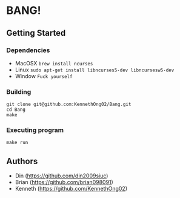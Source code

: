 # BANG!

## Getting Started

### Dependencies

* MacOSX
		```
		brew install ncurses
		```
* Linux
		```
		sudo apt-get install libncurses5-dev libncursesw5-dev
		```
* Window
		```
		Fuck yourself
		```

### Building
```
git clone git@github.com:KennethOng02/Bang.git
cd Bang
make
```

### Executing program
```
make run
```

## Authors
* Din (https://github.com/din2009siuc)
* Brian (https://github.com/brian098091)
* Kenneth (https://github.com/KennethOng02)
